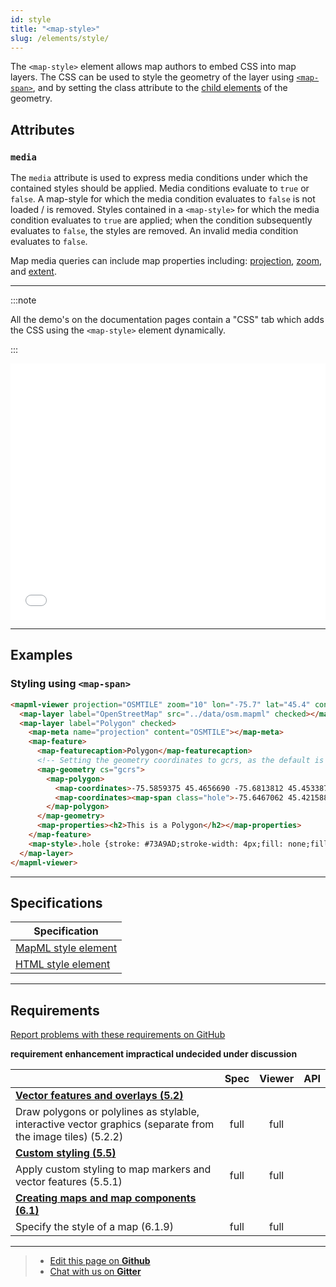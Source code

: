 ```yaml
---
id: style
title: "<map-style>"
slug: /elements/style/
---
```


The `<map-style>` element allows map authors to embed CSS into map layers. The CSS can be used to style the geometry of the layer using [`<map-span>`](../../elements/span/), and by setting the class attribute to the [child elements](../geometry/#child-elements) of the geometry.

## Attributes

### `media`

The `media` attribute is used to express media conditions under which the contained 
styles should be applied.  Media conditions evaluate to `true` or `false`. A map-style 
for which the media condition evaluates to `false` is not loaded / is removed. Styles 
contained in a `<map-style>` for which the media condition evaluates to `true` 
are applied; when the condition subsequently evaluates to `false`, the styles are removed.
An invalid media condition evaluates to `false`.

Map media queries can include map properties including: [projection](../../api/mapml-viewer-api#projection), [zoom](../../api/mapml-viewer-api#zoom), 
and [extent](../../api/mapml-viewer-api#extent).

---

:::note

All the demo's on the documentation pages contain a "CSS" tab which adds the CSS using the `<map-style>` element dynamically.

:::

<iframe src="../../../demo/map-style-demo/" title="MapML Demo" height="410" width="100%" scrolling="no" frameBorder="0"></iframe>

---

## Examples

### Styling using `<map-span>`

```html
<mapml-viewer projection="OSMTILE" zoom="10" lon="-75.7" lat="45.4" controls>
  <map-layer label="OpenStreetMap" src="../data/osm.mapml" checked></map-layer>
  <map-layer label="Polygon" checked>
    <map-meta name="projection" content="OSMTILE"></map-meta>
    <map-feature>
      <map-featurecaption>Polygon</map-featurecaption>
      <!-- Setting the geometry coordinates to gcrs, as the default is pcrs -->
      <map-geometry cs="gcrs">
        <map-polygon>
          <map-coordinates>-75.5859375 45.4656690 -75.6813812 45.4533876 -75.6961441 45.4239978 -75.7249832 45.4083331 -75.7792282 45.3772317 -75.7534790 45.3294614 -75.5831909 45.3815724 -75.6024170 45.4273712 -75.5673981 45.4639834 -75.5859375 45.4656690</map-coordinates>
          <map-coordinates><map-span class="hole">-75.6467062 45.4215881 -75.6889363 45.4049585 -75.6693647 45.3767494 -75.6270640 45.3924229 -75.6467062 45.4215881</map-span></map-coordinates>
        </map-polygon>
      </map-geometry>
      <map-properties><h2>This is a Polygon</h2></map-properties>
    </map-feature>
    <map-style>.hole {stroke: #73A9AD;stroke-width: 4px;fill: none;fill-opacity: 1;}</map-style>
  </map-layer>
</mapml-viewer>
```

---

## Specifications

| Specification                                                |
|--------------------------------------------------------------|
| [MapML style element](https://maps4html.org/MapML-Specification/spec/#styling) |
| [HTML style element](https://html.spec.whatwg.org/#the-style-element) |

---

## Requirements

[Report problems with these requirements on GitHub](https://github.com/Maps4HTML/HTML-Map-Element-UseCases-Requirements/issues/new?title=-SUMMARIZE+THE+PROBLEM-&body=-DESCRIBE+THE+PROBLEM-)

<p><b><span class="requirement">requirement</span>
<span class="enhancement">enhancement</span>
<span class="impractical">impractical</span>
<span class="undecided">undecided</span>
<span class="discussion">under discussion</span></b></p>

|  | Spec | Viewer | API |
|:---------------------------------------------------------------------------------|:------: |:-----: |:---: |
| [**Vector features and overlays (5.2)**](https://maps4html.org/HTML-Map-Element-UseCases-Requirements/#map-viewers-capabilities-vectors) |  |  |  |
| <div class="undecided">Draw polygons or polylines as stylable, interactive vector graphics (separate from the image tiles) (5.2.2)</div> | full | full |  |
| [**Custom styling (5.5)**](https://maps4html.org/HTML-Map-Element-UseCases-Requirements/#map-viewers-capabilities-custom-styling) |  |  |  |
| <div class="undecided">Apply custom styling to map markers and vector features (5.5.1)</div> | full | full |  |
| [**Creating maps and map components (6.1)**](https://maps4html.org/HTML-Map-Element-UseCases-Requirements/#client-apis-creation) |  |  |  |
|            <div class="undecided"> Specify the style of a map (6.1.9)</div>        | full | full |  |

---

> - [Edit this page on **Github**](https://github.com/Maps4HTML/web-map-doc/edit/main/docs/elements/style.md)
> - [Chat with us on **Gitter**](https://gitter.im/Maps4HTML/chat)